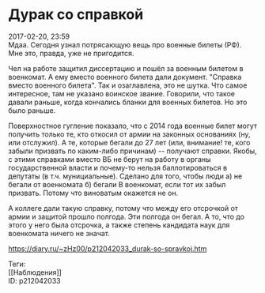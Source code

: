 Дурак со справкой
==================

   
 2017-02-20, 23:59   
  Мдаа. Сегодня узнал потрясающую вещь про военные билеты (РФ). Мне это, правда, уже не пригодится.   
   
 Чел на работе защитил диссертацию и пошёл за военным билетом в военкомат. А ему вместо военного билета дали документ. "Справка вместо военного билета". Так и озаглавлена, это не шутка. Что самое интересное, там не указано воинское звание. Говорили, что такое давали раньше, когда кончались бланки для военных билетов. Но это было раньше.   
   
 Поверхностное гугление показало, что с 2014 года военные билет могут получить только те, кто откосил от армии на законных основаниях (ну, или отслужил). А те, которые бегали до 27 лет (или, внимание! те, кого забыли призвать по каким-либо причинам) -- получают справки. Якобы, с этими справками вместо ВБ не берут на работу в органы государственной власти и почему-то нельзя баллотироваться в депутаты (в т.ч. мунициальные). Сделано для того, чтобы люди а) не бегали от военкомата б) бегали В военкомат, если тот их забыл призвать. Потому что виноватым окажется не он.   
   
 А коллеге дали такую справку, потому что между его отсрочкой от армии и защитой прошло полгода. Эти полгода он бегал. А то, что до этого у него была отсрочка, а также степень кандидата наук для военкомата ничего не значат.   
    
 <https://diary.ru/~zHz00/p212042033_durak-so-spravkoj.htm>   
   
 Теги:   
 [[Наблюдения]]   
 ID: p212042033